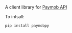A client library for [Paymob API](https://docs.paymob.com/docs/)


To intsall:

```bash
pip install paymobpy
```
